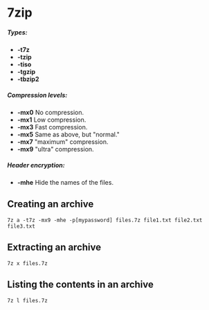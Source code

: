 7zip
====


##### Types:
*   **-t7z**
*   **-tzip**
*   **-tiso**
*   **-tgzip**
*   **-tbzip2**

##### Compression levels:
*   **-mx0** No compression.
*   **-mx1** Low compression.
*   **-mx3** Fast compression.
*   **-mx5** Same as above, but "normal."
*   **-mx7** "maximum" compression.
*   **-mx9** "ultra" compression.

##### Header encryption:
*   **-mhe** Hide the names of the files.

## Creating an archive
`7z a -t7z -mx9 -mhe -p[mypassword] files.7z file1.txt file2.txt file3.txt`


## Extracting an archive
`7z x files.7z`

## Listing the contents in an archive
`7z l files.7z`